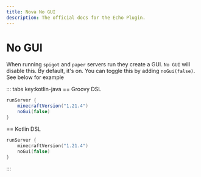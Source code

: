 ```yaml
---
title: Nova No GUI
description: The official docs for the Echo Plugin.
---
```


# No GUI
When running `spigot` and `paper` servers run they create a GUI. `No GUI` will disable this. By default, it's on. You can toggle this by adding `noGui(false)`.
See below for example

::: tabs key:kotlin-java
== Groovy DSL
```groovy 
runServer {
    minecraftVersion("1.21.4")
    noGui(false)
}
```
== Kotlin DSL
```kotlin
runServer {
    minecraftVersion("1.21.4")
    noGui(false)
}
```
:::